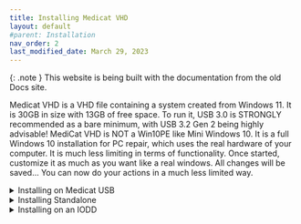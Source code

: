 ```yaml
---
title: Installing Medicat VHD
layout: default
#parent: Installation
nav_order: 2
last_modified_date: March 29, 2023
---
```


{: .note }
This website is being built with the documentation from the old Docs site.

Medicat VHD is a VHD file containing a system created from Windows 11. It is 30GB in size with 13GB of free space.
To run it, USB 3.0 is STRONGLY recommended as a bare minimum, with USB 3.2 Gen 2 being highly advisable!
MediCat VHD is NOT a Win10PE like Mini Windows 10. It is a full Windows 10 installation for PC repair, which uses the real hardware of your computer. It is much less limiting in terms of functionality.
Once started, customize it as much as you want like a real windows. All changes will be saved... You can now do your actions in a much less limited way.

<details markdown="block">
<summary>Installing on Medicat USB</summary>
Extract ONLY the VHD folder to the MediCat USB drive, and make sure you have 20GB of free space. a minimum of 64GB USB 3.0 drive is required.

{: .warning }
Extracting the entire .zip file's contents to a MediCat USB drive will cause it to autoboot into MediCat VHD EVERY TIME. So use caution!

</details>

<details markdown="block">
<summary>Installing Standalone</summary>
Install Ventoy and then extract all the contents to the root of the drive, and you're good to go!

</details>

<details markdown="block">
<summary>Installing on an IODD</summary>

Browse into the VHD folder of the zip, and extract the [UEFI]_MediCat_VHD_&DW.vhd file into your iODD's _ISO folder, and mount it. And NEVER defrag the VHD, or you may face corruption! I recommend defragging the iODD drive BEFORE adding the VHD to it. This will mitigate any chance of the VHD giving you the "DEFRAG" warning on the iODD's screen. 


Notes: The "&DW" at the end of the VHD file tells the iODD drive that the VHD is read/write. Removing that will cause problems, so just leave it alone.Supported iODD enclosure models are the iODD 2531, iODD 2541, and the iODD mini.

</details>
